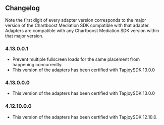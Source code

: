 ## Changelog

Note the first digit of every adapter version corresponds to the major version of the Chartboost Mediation SDK compatible with that adapter. 
Adapters are compatible with any Chartboost Mediation SDK version within that major version.

### 4.13.0.0.1
- Prevent multiple fullscreen loads for the same placement from happening concurrently.
- This version of the adapters has been certified with TapjoySDK 13.0.0

### 4.13.0.0.0
- This version of the adapters has been certified with TapjoySDK 13.0.0

### 4.12.10.0.0
- This version of the adapters has been certified with TapjoySDK 12.10.0.
